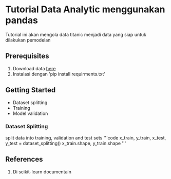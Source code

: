 # Tutorial Data Analytic menggunakan pandas

Tutorial ini akan mengola data titanic menjadi data yang siap untuk dilakukan pemodelan

## Prerequisites

1. Download data [here](https://www.kaggle.com/datasets/heptapod/titanic)
2. Instalasi dengan 'pip install requirments.txt'

## Getting Started

- Dataset splitting
- Training
- Model validation

### Dataset Splitting

split data into training, validation and test sets
'''code
x_train, y_train, x_test, y_test = dataset_splitting()
x_train.shape, y_train.shape
'''

## References

1. Di scikit-learn documentain